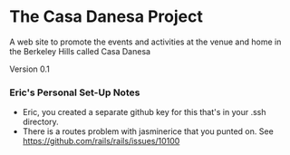 # The Casa Danesa Project

A web site to promote the events and activities at the venue and home in the Berkeley Hills called Casa Danesa

Version 0.1

### Eric's Personal Set-Up Notes

 * Eric, you created a separate github key for this that's in your .ssh directory.
 * There is a routes problem with jasminerice that you punted on. See https://github.com/rails/rails/issues/10100